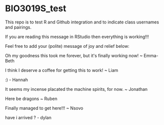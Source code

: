 # BIO3019S_test
This repo is to test R and Github integration and to indicate class usernames and pairings.

If you are reading this message in RStudio then everything is working!!!

Feel free to add your (polite) message of joy and relief below:

Oh my goodness this took me forever, but it's finally working now! ~ Emma-Beth

I think I deserve a coffee for getting this to work! ~ Liam

:) - Hannah 

It seems my incense placated the machine spirits, for now. ~ Jonathan

Here be dragons ~ Ruben

Finally managed to get here!!! ~  Nsovo

have i arrived ? - dylan

